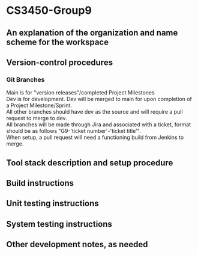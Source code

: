 # CS3450-Group9
## An explanation of the organization and name scheme for the workspace
## Version-control procedures
### Git Branches
Main is for "version releases"/completed Project Milestones  
Dev is for development.  Dev will be merged to main for upon completion of a Project Milestone/Sprint.  
All other branches should have dev as the source and will require a pull request to merge to dev.  
All branches will be made through Jira and associated with a ticket, format should be as follows "G9-'ticket number'-'ticket title'".  
When setup, a pull request will need a functioning build from Jenkins to merge.  
## Tool stack description and setup procedure
## Build instructions
## Unit testing instructions
## System testing instructions
## Other development notes, as needed
